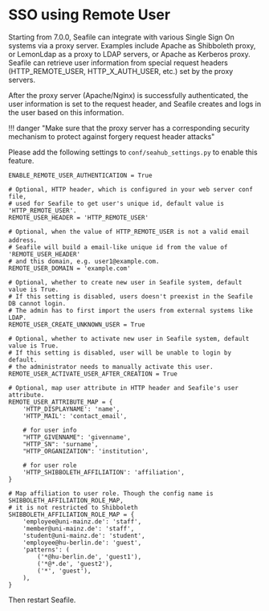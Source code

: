 # SSO using Remote User

Starting from 7.0.0, Seafile can integrate with various Single Sign On systems via a proxy server. Examples include Apache as Shibboleth proxy, or LemonLdap as a proxy to LDAP servers, or Apache as Kerberos proxy. Seafile can retrieve user information from special request headers (HTTP_REMOTE_USER, HTTP_X_AUTH_USER, etc.) set by the proxy servers.

After the proxy server (Apache/Nginx) is successfully authenticated, the user information is set to the request header, and Seafile creates and logs in the user based on this information.

!!! danger "Make sure that the proxy server has a corresponding security mechanism to protect against forgery request header attacks"

Please add the following settings to `conf/seahub_settings.py` to enable this feature.

```
ENABLE_REMOTE_USER_AUTHENTICATION = True

# Optional, HTTP header, which is configured in your web server conf file,
# used for Seafile to get user's unique id, default value is 'HTTP_REMOTE_USER'.
REMOTE_USER_HEADER = 'HTTP_REMOTE_USER'

# Optional, when the value of HTTP_REMOTE_USER is not a valid email address，
# Seafile will build a email-like unique id from the value of 'REMOTE_USER_HEADER'
# and this domain, e.g. user1@example.com.
REMOTE_USER_DOMAIN = 'example.com'

# Optional, whether to create new user in Seafile system, default value is True.
# If this setting is disabled, users doesn't preexist in the Seafile DB cannot login.
# The admin has to first import the users from external systems like LDAP.
REMOTE_USER_CREATE_UNKNOWN_USER = True

# Optional, whether to activate new user in Seafile system, default value is True.
# If this setting is disabled, user will be unable to login by default.
# the administrator needs to manually activate this user.
REMOTE_USER_ACTIVATE_USER_AFTER_CREATION = True

# Optional, map user attribute in HTTP header and Seafile's user attribute.
REMOTE_USER_ATTRIBUTE_MAP = {
    'HTTP_DISPLAYNAME': 'name',
    'HTTP_MAIL': 'contact_email',

    # for user info
    "HTTP_GIVENNAME": 'givenname',
    "HTTP_SN": 'surname',
    "HTTP_ORGANIZATION": 'institution',
    
    # for user role
    'HTTP_SHIBBOLETH_AFFILIATION': 'affiliation',
}

# Map affiliation to user role. Though the config name is SHIBBOLETH_AFFILIATION_ROLE_MAP,
# it is not restricted to Shibboleth
SHIBBOLETH_AFFILIATION_ROLE_MAP = {
    'employee@uni-mainz.de': 'staff',
    'member@uni-mainz.de': 'staff',
    'student@uni-mainz.de': 'student',
    'employee@hu-berlin.de': 'guest',
    'patterns': (
        ('*@hu-berlin.de', 'guest1'),
        ('*@*.de', 'guest2'),
        ('*', 'guest'),
    ),
}

```

Then restart Seafile.
